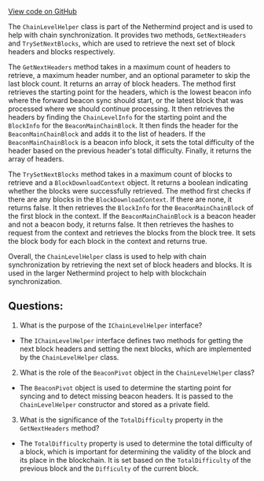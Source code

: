 [View code on GitHub](https://github.com/NethermindEth/nethermind/src/Nethermind/Nethermind.Merge.Plugin/Synchronization/ChainLevelHelper.cs)

The `ChainLevelHelper` class is part of the Nethermind project and is used to help with chain synchronization. It provides two methods, `GetNextHeaders` and `TrySetNextBlocks`, which are used to retrieve the next set of block headers and blocks respectively.

The `GetNextHeaders` method takes in a maximum count of headers to retrieve, a maximum header number, and an optional parameter to skip the last block count. It returns an array of block headers. The method first retrieves the starting point for the headers, which is the lowest beacon info where the forward beacon sync should start, or the latest block that was processed where we should continue processing. It then retrieves the headers by finding the `ChainLevelInfo` for the starting point and the `BlockInfo` for the `BeaconMainChainBlock`. It then finds the header for the `BeaconMainChainBlock` and adds it to the list of headers. If the `BeaconMainChainBlock` is a beacon info block, it sets the total difficulty of the header based on the previous header's total difficulty. Finally, it returns the array of headers.

The `TrySetNextBlocks` method takes in a maximum count of blocks to retrieve and a `BlockDownloadContext` object. It returns a boolean indicating whether the blocks were successfully retrieved. The method first checks if there are any blocks in the `BlockDownloadContext`. If there are none, it returns false. It then retrieves the `BlockInfo` for the `BeaconMainChainBlock` of the first block in the context. If the `BeaconMainChainBlock` is a beacon header and not a beacon body, it returns false. It then retrieves the hashes to request from the context and retrieves the blocks from the block tree. It sets the block body for each block in the context and returns true.

Overall, the `ChainLevelHelper` class is used to help with chain synchronization by retrieving the next set of block headers and blocks. It is used in the larger Nethermind project to help with blockchain synchronization.
## Questions: 
 1. What is the purpose of the `IChainLevelHelper` interface?
- The `IChainLevelHelper` interface defines two methods for getting the next block headers and setting the next blocks, which are implemented by the `ChainLevelHelper` class.

2. What is the role of the `BeaconPivot` object in the `ChainLevelHelper` class?
- The `BeaconPivot` object is used to determine the starting point for syncing and to detect missing beacon headers. It is passed to the `ChainLevelHelper` constructor and stored as a private field.

3. What is the significance of the `TotalDifficulty` property in the `GetNextHeaders` method?
- The `TotalDifficulty` property is used to determine the total difficulty of a block, which is important for determining the validity of the block and its place in the blockchain. It is set based on the `TotalDifficulty` of the previous block and the `Difficulty` of the current block.